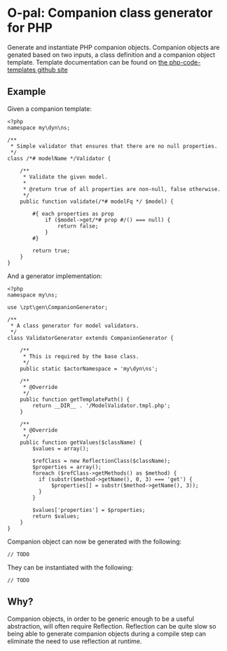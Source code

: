 # O-pal: Companion class generator for PHP

Generate and instantiate PHP companion objects.  Companion objects are genated
based on two inputs, a class definition and a companion object
template. Template documentation can be found on [the php-code-templates github
site](git@github.com:pgraham/php-code-templates.git)

## Example

Given a companion template:

    <?php
    namespace my\dyn\ns;

    /**
     * Simple validator that ensures that there are no null properties.
     */
    class /*# modelName */Validator {

        /**
         * Validate the given model.
         *
         * @return true of all properties are non-null, false otherwise.
         */
        public function validate(/*# modelFq */ $model) {

            #{ each properties as prop
                if ($model->get/*# prop #/() === null) {
                    return false;
                }
            #}

            return true;
        }
    }

And a generator implementation:

    <?php
    namespace my\ns;

    use \zpt\gen\CompanionGenerator;

    /**
     * A class generator for model validators.
     */
    class ValidatorGenerator extends CompanionGenerator {

        /**
         * This is required by the base class.
         */
        public static $actorNamespace = 'my\dyn\ns';

        /**
         * @Override
         */
        public function getTemplatePath() {
            return __DIR__ . '/ModelValidator.tmpl.php';
        }

        /**
         * @Override
         */
        public function getValues($className) {
            $values = array();

            $refClass = new ReflectionClass($className);
            $properties = array();
            foreach ($refClass->getMethods() as $method) {
              if (substr($method->getName(), 0, 3) === 'get') {
                  $properties[] = substr($method->getName(), 3));
              }
            }

            $values['properties'] = $properties;
            return $values;
        }
    }

Companion object can now be generated with the following:

    // TODO

They can be instantiated with the following:

    // TODO

## Why?

Companion objects, in order to be generic enough to be a useful abstraction,
will often require Reflection. Reflection can be quite slow so being able to
generate companion objects during a compile step can eliminate the need to use
reflection at runtime.
